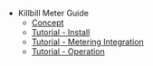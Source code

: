 - Killbill Meter Guide
  - [Concept](meter/concept.md)
  - [Tutorial - Install](meter/tutorial1.md)
  - [Tutorial - Metering Integration](meter/tutorial2.md)
  - [Tutorial - Operation](meter/tutorial3.md)  

